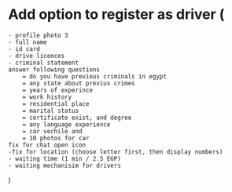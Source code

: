 # Add option to register as driver (
    - profile photo 3 
    - full name
    - id card
    - drive licences
    - criminal statement
    answer following questions
        = do you have previous criminals in egypt
        = any state about previus crimes
        = years of experince
        = work history
        = residential place 
        = marital status
        = certificate exist, and degree
        = any language experience
        = car vechile and 
        = 10 photos for car
    fix for chat open icon
    -fix for location (choose letter first, then display numbers)
    - waiting time (1 min / 2.5 EGP)
    - waiting mechanisim for drivers
)